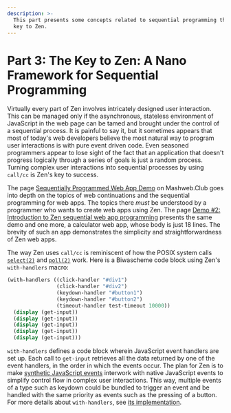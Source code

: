 ```yaml
---
description: >-
  This part presents some concepts related to sequential programming that are
  key to Zen.
---
```


# Part 3: The Key to Zen: A Nano Framework for Sequential Programming

Virtually every part of Zen involves intricately designed user interaction. This can be managed only if the asynchronous, stateless environment of JavaScript in the web page can be tamed and brought under the control of a sequential process. It is painful to say it, but it sometimes appears that most of today's web developers believe the most natural way to program user interactions is with pure event driven code. Even seasoned programmers appear to lose sight of the fact that an application that doesn't progress logically through a series of goals is just a random process. Turning complex user interactions into sequential processes by using `call/cc` is Zen's key to success.

The page [Sequentially Programmed Web App Demo](https://doc.mashweb.club/experiments/seq_webapp_biwascheme/) on Mashweb.Club goes into depth on the topics of web continuations and the sequential programming for web apps. The topics there _must_ be understood by a programmer who wants to create web apps using Zen. The page [Demo \#2: Introduction to Zen sequential web app programming](https://web-call.cc/sequentially-programmed-web-apps.html) presents the same demo and one more, a calculator web app, whose body is just 18 lines. The brevity of such an app demonstrates the simplicity and straightforwardness of Zen web apps.

The way Zen uses `call/cc` is reminiscent of how the POSIX system calls [`select(2)`](https://linux.die.net/man/2/select) and [`poll(2)`](https://linux.die.net/man/2/poll) work. Here is a Biwascheme code block using Zen's `with-handlers` macro:

```scheme
(with-handlers ((click-handler "#div1")
                (click-handler "#div2")
                (keydown-handler "#button1")
                (keydown-handler "#button2")
                (timeout-handler test-timeout 10000))
  (display (get-input))
  (display (get-input))
  (display (get-input))
  (display (get-input))
  (display (get-input)))
```

`with-handlers` defines a code block wherein JavaScript event handlers are set up. Each call to `get-input` retrieves all the data returned by one of the event handlers, in the order in which the events occur. The plan for Zen is to make [synthetic JavaScript events](https://developer.mozilla.org/en-US/docs/Web/Events/Creating_and_triggering_events) interwork with native JavaScript events to simplify control flow in complex user interactions. This way, multiple events of a type such as keydown could be bundled to trigger an event and be handled with the same priority as events such as the pressing of a button.  For more details about `with-handlers`, see [its implementation](https://raw.githubusercontent.com/Mashweb/web-call.cc/master/source/scheme/mini-framework.scm).

